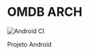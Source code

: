 # OMDB ARCH

![Android CI](https://github.com/rafaelmeteoro/omdb-arch/workflows/Android%20CI/badge.svg?branch=master)

Projeto Android